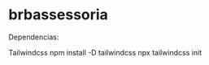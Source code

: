 <h1>brbassessoria</h1>
Dependencias:

Tailwindcss
  npm install -D tailwindcss
  npx tailwindcss init
